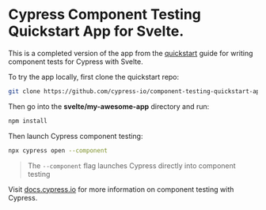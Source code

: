 # Cypress Component Testing Quickstart App for Svelte.

This is a completed version of the app from the
[quickstart](https://docs.cypress.io/guides/component-testing/getting-started)
guide for writing component tests for Cypress with Svelte.

To try the app locally, first clone the quickstart repo:

```bash
git clone https://github.com/cypress-io/component-testing-quickstart-apps.git
```

Then go into the **svelte/my-awesome-app** directory and run:

```bash
npm install
```

Then launch Cypress component testing:

```bash
npx cypress open --component
```

> The `--component` flag launches Cypress directly into component testing

Visit [docs.cypress.io](https://docs.cypress.io) for more information on
component testing with Cypress.
